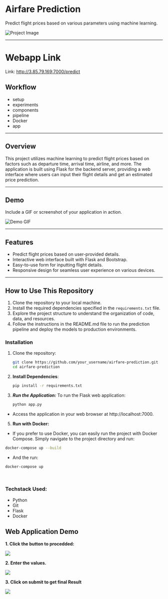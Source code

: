 # Airfare Prediction

Predict flight prices based on various parameters using machine learning.

![Project Image](./project_image.png)

---

# Webapp Link
Link: http://3.85.79.169:7000/predict

## Workflow

- setup
- experiments
- components
- pipeline
- Docker
- app


---

## Overview

This project utilizes machine learning to predict flight prices based on factors such as departure time, arrival time, airline, and more. The application is built using Flask for the backend server, providing a web interface where users can input their flight details and get an estimated price prediction.

---

## Demo

Include a GIF or screenshot of your application in action.

![Demo GIF](./demo.gif)

---

## Features

- Predict flight prices based on user-provided details.
- Interactive web interface built with Flask and Bootstrap.
- Easy-to-use form for inputting flight details.
- Responsive design for seamless user experience on various devices.

---

## How to Use This Repository

1. Clone the repository to your local machine.
2. Install the required dependencies specified in the `requirements.txt` file.
3. Explore the project structure to understand the organization of code, data, and resources.
4. Follow the instructions in the README.md file to run the prediction pipeline and deploy the models to production environments.



### Installation

1. Clone the repository:
   ```bash
   git clone https://github.com/your_username/airfare-prediction.git
   cd airfare-prediction


2. **Install Dependencies**:
    ```bash
    pip install -r requirements.txt
    ```


3. ***Run the Application:***
    To run the Flask web application:
    ```bash
    python app.py
    ```
* Access the application in your web browser at http://localhost:7000.


5. **Run with Docker:**
* If you prefer to use Docker, you can easily run the project with Docker Compose. Simply navigate to the project directory and run:
```bash
docker-compose up --build
```
* And the run:
```bash
docker-compose up
```
<br>


### Techstack Used:

- Python
- Git
- Flask
- Docker


## Web Application Demo

**1. Click the button to procedded:**

![](https://github.com/Saurabh932/First-Mlops-Project/blob/main/images/1-predict.jpg)


**2. Enter the values.**

![](https://github.com/Saurabh932/First-Mlops-Project/blob/main/images/2-predict.jpg)


**3. Click on submit to get final Result**

![](https://github.com/Saurabh932/First-Mlops-Project/blob/main/images/3-predict.jpg)
